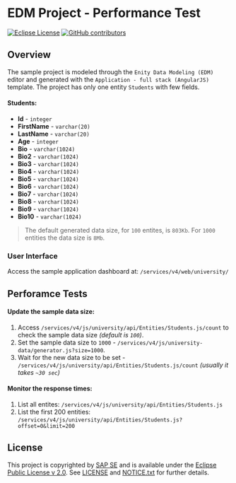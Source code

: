 # EDM Project - Performance Test

[![Eclipse License](http://img.shields.io/badge/license-Eclipse-brightgreen.svg)](LICENSE)
[![GitHub contributors](https://img.shields.io/github/contributors/dirigiblelabs/performance-test.svg)](https://github.com/dirigiblelabs/performance-test/graphs/contributors)

## Overview

The sample project is modeled through the `Enity Data Modeling (EDM)` editor and generated with the `Application - full stack (AngularJS)` template.
The project has only one entity `Students` with few fields.

#### Students:

- **Id** - `integer`
- **FirstName** - `varchar(20)`
- **LastName** - `varchar(20)`
- **Age** - `integer`
- **Bio** - `varchar(1024)`
- **Bio2** - `varchar(1024)`
- **Bio3** - `varchar(1024)`
- **Bio4** - `varchar(1024)`
- **Bio5** - `varchar(1024)`
- **Bio6** - `varchar(1024)`
- **Bio7** - `varchar(1024)`
- **Bio8** - `varchar(1024)`
- **Bio9** - `varchar(1024)`
- **Bio10** - `varchar(1024)`

> The default generated data size, for `100` entites, is `803Kb`. For `1000` entities the data size is `8Mb`.

### User Interface

Access the sample application dashboard at: `/services/v4/web/university/`

## Perforamce Tests

#### Update the sample data size:

1. Access `/services/v4/js/university/api/Entities/Students.js/count` to check the sample data size _(default is `100`)_.
1. Set the sample data size to `1000` -  `/services/v4/js/university-data/generator.js?size=1000`.
1. Wait for the new data size to be set - `/services/v4/js/university/api/Entities/Students.js/count` _(usually it takes `~30 sec`)_

#### Monitor the response times:

1. List all entites: `/services/v4/js/university/api/Entities/Students.js`
1. List the first 200 entities: `/services/v4/js/university/api/Entities/Students.js?offset=0&limit=200`

## License

This project is copyrighted by [SAP SE](http://www.sap.com/) and is available under the [Eclipse Public License v 2.0](https://www.eclipse.org/legal/epl-v20.html). See [LICENSE](LICENSE) and [NOTICE.txt](NOTICE.txt) for further details.

